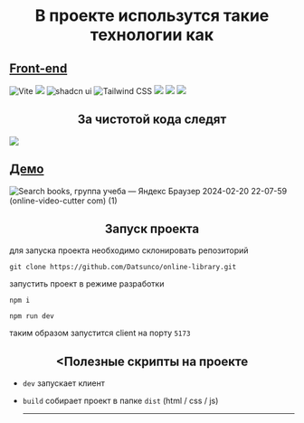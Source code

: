 <h1 align="center">В проекте использутся такие технологии как</h1>

## [Front-end](https://github.com/Datsunco/online-library)
  
![Vite](https://img.shields.io/badge/vite-%23646CFF.svg?style=for-the-badge&logo=vite&logoColor=white)
![](https://img.shields.io/badge/TypeScript-007ACC?style=for-the-badge&logo=typescript&logoColor=white)
![shadcn ui](https://img.shields.io/badge/shadcn_ui-black?style=for-the-badge&logo=shadcnui&logoColor=white)
![Tailwind CSS](https://img.shields.io/badge/Tailwind-blue?style=for-the-badge&logo=tailwindcss&logoColor=white)
![](https://img.shields.io/badge/React-20232A?style=for-the-badge&logo=react&logoColor=61DAFB)
![](https://img.shields.io/badge/Redux-593D88?style=for-the-badge&logo=redux&logoColor=white)
![](https://img.shields.io/badge/React_Router-CA4245?style=for-the-badge&logo=react-router&logoColor=white)

<h2 align="center">За чистотой кода следят</h2>

![](https://img.shields.io/badge/eslint-3A33D1?style=for-the-badge&logo=eslint&logoColor=white)

## [Демо](https://github.com/Datsunco/online-library)
![Search books, группа учеба — Яндекс Браузер 2024-02-20 22-07-59 (online-video-cutter com) (1)](https://github.com/Datsunco/online-library/assets/124267923/3383fd3d-7069-444d-9301-a35b9a4cebb8)


<h2 align="center">Запуск проекта</h2>

для запуска проекта необходимо склонировать репозиторий

```
git clone https://github.com/Datsunco/online-library.git
```

запустить проект в режиме разработки

```node
npm i

npm run dev
```

таким образом запустится client на порту `5173`


<h2 align="center"><Полезные скрипты на проекте</h2>

- `dev` запускает клиент
- `build` собирает проект в папке `dist` (html / css / js)

  ___

